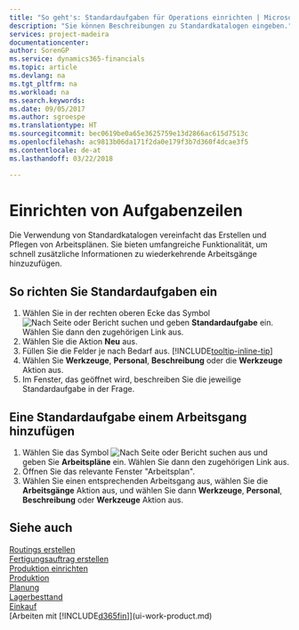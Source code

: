```yaml
---
title: "So geht's: Standardaufgaben für Operations einrichten | Microsoft Docs"
description: "Sie können Beschreibungen zu Standardkatalogen eingeben."
services: project-madeira
documentationcenter: 
author: SorenGP
ms.service: dynamics365-financials
ms.topic: article
ms.devlang: na
ms.tgt_pltfrm: na
ms.workload: na
ms.search.keywords: 
ms.date: 09/05/2017
ms.author: sgroespe
ms.translationtype: HT
ms.sourcegitcommit: bec0619be0a65e3625759e13d2866ac615d7513c
ms.openlocfilehash: ac9813b06da171f2da0e179f3b7d360f4dcae3f5
ms.contentlocale: de-at
ms.lasthandoff: 03/22/2018

---
```

# <a name="set-up-standard-routing-lines"></a>Einrichten von Aufgabenzeilen
Die Verwendung von Standardkatalogen vereinfacht das Erstellen und Pflegen von Arbeitsplänen. Sie bieten umfangreiche Funktionalität, um schnell zusätzliche Informationen zu wiederkehrende Arbeitsgänge hinzuzufügen.

## <a name="to-set-up-a-standard-task"></a>So richten Sie Standardaufgaben ein
1. Wählen Sie in der rechten oberen Ecke das Symbol ![Nach Seite oder Bericht suchen](media/ui-search/search_small.png "Nach Seite oder Bericht suchen") und geben **Standardaufgabe** ein. Wählen Sie dann den zugehörigen Link aus.
2. Wählen Sie die Aktion **Neu** aus.
3. Füllen Sie die Felder je nach Bedarf aus. [!INCLUDE[tooltip-inline-tip](includes/tooltip-inline-tip_md.md)]
4. Wählen Sie **Werkzeuge**, **Personal**, **Beschreibung** oder die **Werkzeuge** Aktion aus.
5. Im Fenster, das geöffnet wird, beschreiben Sie die jeweilige Standardaufgabe in der Frage.

## <a name="to-add-a-standard-task-to-an-operation"></a>Eine Standardaufgabe einem Arbeitsgang hinzufügen
1. Wählen Sie das Symbol ![Nach Seite oder Bericht suchen](media/ui-search/search_small.png "Nach Seite oder Bericht suchen") aus und geben Sie **Arbeitspläne** ein. Wählen Sie dann den zugehörigen Link aus.
2. Öffnen Sie das relevante Fenster "Arbeitsplan".
3. Wählen Sie einen entsprechenden Arbeitsgang aus, wählen Sie die **Arbeitsgänge** Aktion aus, und wählen Sie dann **Werkzeuge**, **Personal**, **Beschreibung** oder **Werkzeuge** Aktion aus.

## <a name="see-also"></a>Siehe auch  
[Routings erstellen](production-how-to-create-routings.md)  
[Fertigungsauftrag erstellen](production-how-to-create-production-boms.md)     
[Produktion einrichten](production-configure-production-processes.md)   
[Produktion](production-manage-manufacturing.md)    
[Planung](production-planning.md)   
[Lagerbesttand](inventory-manage-inventory.md)  
[Einkauf](purchasing-manage-purchasing.md)  
[Arbeiten mit [!INCLUDE[d365fin](includes/d365fin_md.md)]](ui-work-product.md)  

